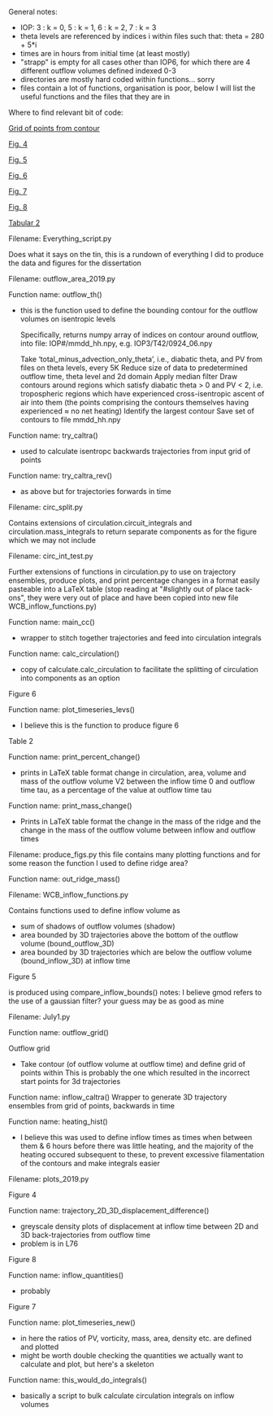 General notes:
- IOP:     3 : k = 0,   5 : k = 1,    6 : k = 2,    7 : k = 3
- theta levels are referenced by indices i within files such that:
  theta = 280 + 5*i
- times are in hours from initial time (at least mostly)
- "strapp" is empty for all cases other than IOP6, for which there are 4 different outflow volumes defined indexed 0-3
- directories are mostly hard coded within functions... sorry
- files contain a lot of functions, organisation is poor, below I will list the useful functions and the files that they are in

Where to find relevant bit of code:

[Grid of points from contour](#outflow-grid)

[Fig. 4](#figure-4)

[Fig. 5](#figure-5)

[Fig. 6](#figure-6)

[Fig. 7](#figure-7)

[Fig. 8](#figure-8)

[Tabular 2](#table-2)
  
Filename: Everything_script.py

  Does what it says on the tin, this is a rundown of everything I did to produce the data and figures for the dissertation

Filename: outflow_area_2019.py

  Function name: outflow_th()
  - this is the function used to define the bounding contour for the outflow volumes on isentropic levels

    Specifically, returns numpy array of indices on contour around outflow, into file:
	  IOP#/mmdd_hh.npy,  e.g. IOP3/T42/0924_06.npy

	  Take ‘total_minus_advection_only_theta’, i.e., diabatic theta, and PV from files on theta levels, every 5K
	  Reduce size of data to predetermined outflow time, theta level and 2d domain
	  Apply median filter
	  Draw contours around regions which satisfy diabatic theta > 0 and PV < 2, i.e. tropospheric regions which have experienced cross-isentropic ascent of air into them (the points comprising the contours themselves having experienced ≈ no net heating)
	  Identify the largest contour
	  Save set of contours to file mmdd_hh.npy

  Function name: try_caltra()
  - used to calculate isentropc backwards trajectories from input grid of points
  
  Function name: try_caltra_rev()
  - as above but for trajectories forwards in time

Filename: circ_split.py
  
  Contains extensions of circulation.circuit_integrals and circulation.mass_integrals to return separate components as for the figure which we may not include
  
Filename: circ_int_test.py

  Further extensions of functions in circulation.py to use on trajectory ensembles, produce plots, and print percentage changes in a format easily pasteable into a LaTeX table
  (stop reading at "#slightly out of place tack-ons", they were very out of place and have been copied into new file WCB_inflow_functions.py)
  
  Function name: main_cc()
  - wrapper to stitch together trajectories and feed into circulation integrals
  
  Function name: calc_circulation()
  - copy of calculate.calc_circulation to facilitate the splitting of circulation into components as an option
  
  Figure 6
  
  Function name: plot_timeseries_levs()
  - I believe this is the function to produce figure 6
  
  Table 2
  
  Function name: print_percent_change()
  - prints in LaTeX table format change in circulation, area, volume and mass of the outflow volume V2 between the inflow time 0 and outflow time tau, 
    as a percentage of the value at outflow time tau
    
  Function name: print_mass_change()
  - Prints in LaTeX table format the change in the mass of the ridge and the change in the mass of the outflow volume between inflow and outflow times
  
Filename: produce_figs.py
  this file contains many plotting functions
  and for some reason the function I used to define ridge area?
  
  Function name: out_ridge_mass()
  
Filename: WCB_inflow_functions.py
  
  Contains functions used to define inflow volume as
  - sum of shadows of outflow volumes (shadow)
  - area bounded by 3D trajectories above the bottom of the outflow volume (bound_outflow_3D)
  - area bounded by 3D trajectories which are below the outflow volume (bound_inflow_3D)
  at inflow time
  
  Figure 5
  
  is produced using compare_inflow_bounds()
  notes: I believe gmod refers to the use of a gaussian filter? your guess may be as good as mine
  
Filename: July1.py

  Function name: outflow_grid()
  
  Outflow grid
  - Take contour (of outflow volume at outflow time) and define grid of points within
    This is probably the one which resulted in the incorrect start points for 3d trajectories
  
  Function name: inflow_caltra()
    Wrapper to generate 3D trajectory ensembles from grid of points, backwards in time
    
  Function name: heating_hist()
  - I believe this was used to define inflow times as times when between them & 6 hours before there was little heating, 
    and the majority of the heating occured subsequent to these, 
    to prevent excessive filamentation of the contours and make integrals easier
  
Filename: plots_2019.py

  Figure 4
  
  Function name: trajectory_2D_3D_displacement_difference()
  - greyscale density plots of displacement at inflow time between 2D and 3D back-trajectories from outflow time
  - problem is in L76
  
  Figure 8
  
  Function name: inflow_quantities()
  - probably
  
  Figure 7
  
  Function name: plot_timeseries_new()
  - in here the ratios of PV, vorticity, mass, area, density etc. are defined and plotted
  - might be worth double checking the quantities we actually want to calculate and plot, but here's a skeleton
  
  Function name: this_would_do_integrals()
  - basically a script to bulk calculate circulation integrals on inflow volumes
  
  
